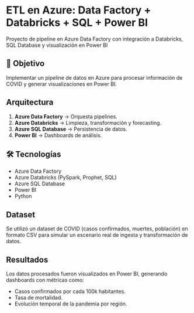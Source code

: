 # ETL en Azure: Data Factory + Databricks + SQL + Power BI
Proyecto de pipeline en Azure Data Factory con integración a Databricks, SQL Database y visualización en Power BI

## 🚀 Objetivo
Implementar un pipeline de datos en Azure para procesar información de COVID y generar visualizaciones en Power BI.

## Arquitectura
1. **Azure Data Factory** → Orquesta pipelines.
2. **Azure Databricks** → Limpieza, transformación y forecasting.
3. **Azure SQL Database** → Persistencia de datos.
4. **Power BI** → Dashboards de análisis.

## 🛠️ Tecnologías
- Azure Data Factory
- Azure Databricks (PySpark, Prophet, SQL)
- Azure SQL Database
- Power BI
- Python

## Dataset
Se utilizó un dataset de COVID (casos confirmados, muertes, población) en formato CSV para simular un escenario real de ingesta y transformación de datos.

## Resultados
Los datos procesados fueron visualizados en Power BI, generando dashboards con métricas como:
- Casos confirmados por cada 100k habitantes.
- Tasa de mortalidad.
- Evolución temporal de la pandemia por región.
